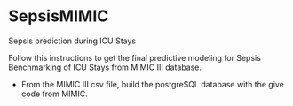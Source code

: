 # SepsisMIMIC
Sepsis prediction during ICU Stays

Follow this instructions to get the final predictive modeling for Sepsis Benchmarking of ICU Stays from MIMIC III database.

- From the MIMIC III csv file, build the postgreSQL database with the give code from MIMIC.
